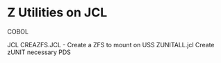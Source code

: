 # Z  Utilities on JCL

COBOL


JCL
CREAZFS.JCL - Create a ZFS to mount on USS
ZUNITALL.jcl  Create zUNIT necessary PDS